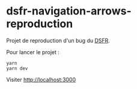 # dsfr-navigation-arrows-reproduction

Projet de reproduction d'un bug du [DSFR](https://github.com/GouvernementFR/dsfr).

Pour lancer le projet :

```
yarn
yarn dev
```

Visiter [http://localhost:3000](http://localhost:3000)